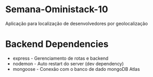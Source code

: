 # Semana-Oministack-10
Aplicação para localização de desenvolvedores por geolocalização

# Backend Dependencies
 - express - Gerenciamento de rotas e backend
 - nodemon - Auto restart do server (dev dependency)
 - mongoose - Conexão com o banco de dado mongoDB Atlas
 
